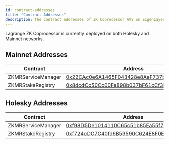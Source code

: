 ```yaml
---
id: contract-addresses
title: "Contract Addresses"
description: The contract addresses of ZK Coprocessor AVS on EigenLayer
---
```


Lagrange ZK Coprocessor is currently deployed on both Holesky and Mainnet networks.

## Mainnet Addresses

| Contract           | Address                                                                                                                                  |
| ------------------ | ---------------------------------------------------------------------------------------------------------------------------------------- |
| ZKMRServiceManager | [0x22CAc0e6A1465F043428e8AeF737b3cb09D0eEDa](https://etherscan.io/address/0x22CAc0e6A1465F043428e8AeF737b3cb09D0eEDa#writeProxyContract) |
| ZKMRStakeRegistry  | [0x8dcdCc50Cc00Fe898b037bF61cCf3bf9ba46f15C](https://etherscan.io/address/0x8dcdCc50Cc00Fe898b037bF61cCf3bf9ba46f15C#readProxyContract)  |

## Holesky Addresses

| Contract          | Address                                                                                                                       |
| ----------------- | ----------------------------------------------------------------------------------------------------------------------------- |
| ZKMRServiceManager | [0xf98D5De1014110C65c51b85Ea55f73863215CC10](https://etherscan.io/address/0xf98D5De1014110C65c51b85Ea55f73863215CC10#writeProxyContract) |
| ZKMRStakeRegistry | [0xf724cDC7C40fd6B59590C624E8F0E5E3843b4BE4](https://holesky.etherscan.io/address/0xf724cDC7C40fd6B59590C624E8F0E5E3843b4BE4) |
